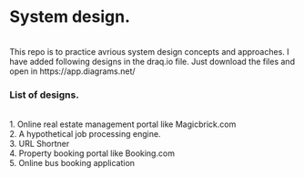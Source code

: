 <h1> System design. </h1> <br>
This repo is to practice avrious system design concepts and approaches. I have added following designs in the draq.io file. Just download the files and open in https://app.diagrams.net/

<h3> List of designs. </h3> <br>
1. Online real estate management portal like Magicbrick.com </br>
2. A hypothetical job processing engine. </br>
3. URL Shortner </br>
4. Property booking portal like Booking.com </br>
5. Online bus booking application </br>
